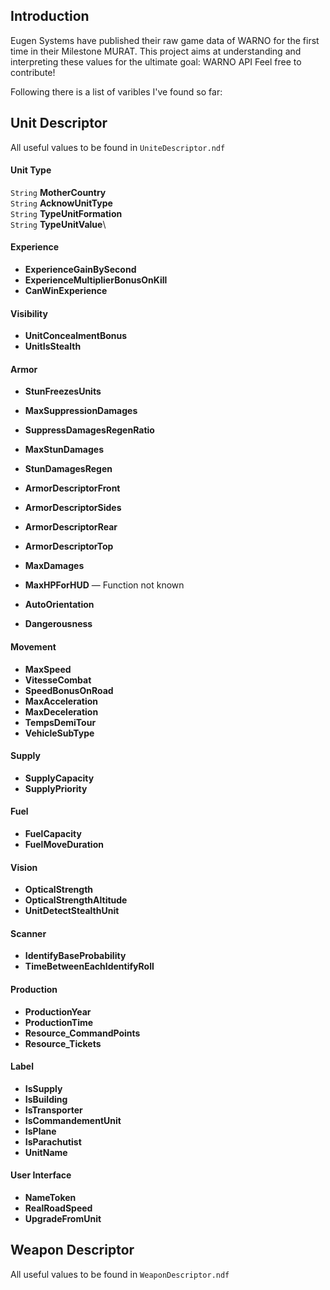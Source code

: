 ## Introduction
Eugen Systems have published their raw game data of WARNO for the first time in their Milestone MURAT.
This project aims at understanding and interpreting these values for the ultimate goal: WARNO API
Feel free to contribute!

Following there is a list of varibles I've found so far:

## Unit Descriptor
All useful values to be found in `UniteDescriptor.ndf`

#### Unit Type
`String` **MotherCountry**\
`String` **AcknowUnitType**\
`String` **TypeUnitFormation**\
`String` **TypeUnitValue**\

#### Experience
* **ExperienceGainBySecond**
* **ExperienceMultiplierBonusOnKill**
* **CanWinExperience**

#### Visibility
* **UnitConcealmentBonus**
* **UnitIsStealth**

#### Armor
* **StunFreezesUnits**
* **MaxSuppressionDamages**
* **SuppressDamagesRegenRatio**
* **MaxStunDamages**
* **StunDamagesRegen**
* **ArmorDescriptorFront**
* **ArmorDescriptorSides**
* **ArmorDescriptorRear**
* **ArmorDescriptorTop**
* **MaxDamages**
* **MaxHPForHUD** &mdash; Function not known
* **AutoOrientation**

* **Dangerousness**

#### Movement
* **MaxSpeed**
* **VitesseCombat**
* **SpeedBonusOnRoad**
* **MaxAcceleration**
* **MaxDeceleration**
* **TempsDemiTour**
* **VehicleSubType**

#### Supply
* **SupplyCapacity**
* **SupplyPriority**

#### Fuel
* **FuelCapacity**
* **FuelMoveDuration**

#### Vision
* **OpticalStrength**
* **OpticalStrengthAltitude**
* **UnitDetectStealthUnit**

#### Scanner
* **IdentifyBaseProbability**
* **TimeBetweenEachIdentifyRoll**

#### Production
* **ProductionYear**
* **ProductionTime**
* **Resource_CommandPoints**
* **Resource_Tickets**

#### Label
* **IsSupply**
* **IsBuilding**
* **IsTransporter**
* **IsCommandementUnit**
* **IsPlane**
* **IsParachutist**
* **UnitName**

#### User Interface
* **NameToken**
* **RealRoadSpeed**
* **UpgradeFromUnit**

## Weapon Descriptor
All useful values to be found in `WeaponDescriptor.ndf`